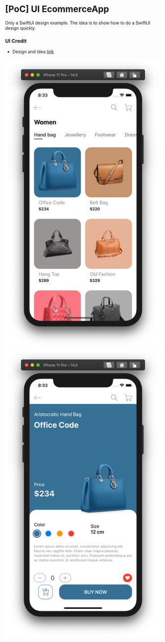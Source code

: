 # [PoC] UI EcommerceApp

Only a SwiftUI design example. The idea is to show how to do a SwiftUI design quickly.


### UI Credit
- Design and Idea [link](https://github.com/abuanwar072/E-commerce-App-UI-Flutter)


![Image](images/HomeScreen.png)
![Image](images/DetailScreen.png)
